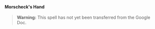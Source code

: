 #### Morscheck's Hand
<!-- previously "Arcane Hand" -->
<!-- markdownlint-disable-next-line no-emphasis-as-heading -->

> **Warning:**
> This spell has not yet been transferred from the Google Doc.
